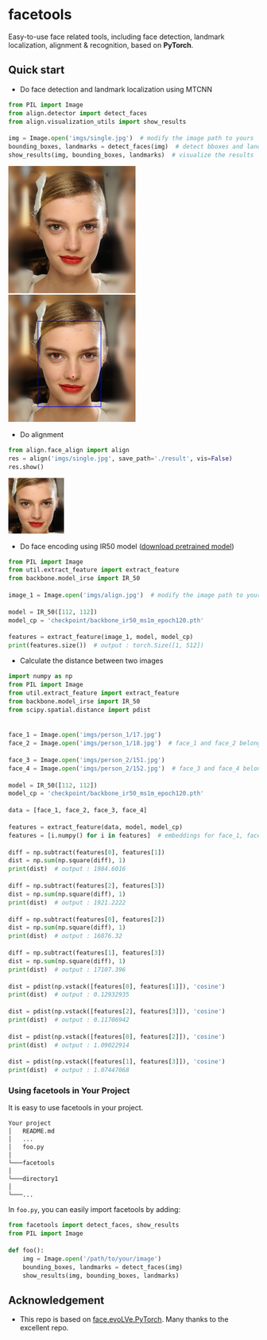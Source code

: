 # facetools
Easy-to-use face related tools, including face detection, landmark localization, alignment &amp; recognition, based on **PyTorch**.

## Quick start
* Do face detection and landmark localization  using MTCNN
```python
from PIL import Image
from align.detector import detect_faces
from align.visualization_utils import show_results

img = Image.open('imgs/single.jpg')  # modify the image path to yours
bounding_boxes, landmarks = detect_faces(img)  # detect bboxes and landmarks for all faces in the image
show_results(img, bounding_boxes, landmarks)  # visualize the results
```
![](imgs/single.jpg)   ![](imgs/detect_landmark.png)

* Do alignment
```python
from align.face_align import align
res = align('imgs/single.jpg', save_path='./result', vis=False)
res.show()
```
![](imgs/align.jpg)

* Do face encoding using IR50 model ([download pretrained model](https://pan.baidu.com/s/1L8yOF1oZf6JHfeY9iN59Mg#list/path=%2F))
```python
from PIL import Image
from util.extract_feature import extract_feature
from backbone.model_irse import IR_50

image_1 = Image.open('imgs/align.jpg')  # modify the image path to yours

model = IR_50([112, 112])
model_cp = 'checkpoint/backbone_ir50_ms1m_epoch120.pth'

features = extract_feature(image_1, model, model_cp)
print(features.size())  # output : torch.Size([1, 512])

```

* Calculate the distance between two images
```python
import numpy as np
from PIL import Image
from util.extract_feature import extract_feature
from backbone.model_irse import IR_50
from scipy.spatial.distance import pdist


face_1 = Image.open('imgs/person_1/17.jpg')
face_2 = Image.open('imgs/person_1/18.jpg')  # face_1 and face_2 belong to the same one

face_3 = Image.open('imgs/person_2/151.jpg')
face_4 = Image.open('imgs/person_2/152.jpg')  # face_3 and face_4 belong to the same one

model = IR_50([112, 112])
model_cp = 'checkpoint/backbone_ir50_ms1m_epoch120.pth'

data = [face_1, face_2, face_3, face_4]

features = extract_feature(data, model, model_cp)
features = [i.numpy() for i in features]  # embeddings for face_1, face_2, face_3 and face_4

diff = np.subtract(features[0], features[1])
dist = np.sum(np.square(diff), 1)
print(dist)  # output : 1984.6016

diff = np.subtract(features[2], features[3])
dist = np.sum(np.square(diff), 1)
print(dist)  # output : 1921.2222

diff = np.subtract(features[0], features[2])
dist = np.sum(np.square(diff), 1)
print(dist)  # output : 16876.32

diff = np.subtract(features[1], features[3])
dist = np.sum(np.square(diff), 1)
print(dist)  # output : 17107.396

dist = pdist(np.vstack([features[0], features[1]]), 'cosine')
print(dist)  # output : 0.12932935

dist = pdist(np.vstack([features[2], features[3]]), 'cosine')
print(dist)  # output : 0.11706942

dist = pdist(np.vstack([features[0], features[2]]), 'cosine')
print(dist)  # output : 1.09022914

dist = pdist(np.vstack([features[1], features[3]]), 'cosine')
print(dist)  # output : 1.07447068
```

### Using facetools in Your Project
It is easy to use facetools in your project.
```
Your project
│   README.md
│   ...
│   foo.py
│
└───facetools
│
└───directory1
│   
└───...
```

In `foo.py`, you can easily import facetools by adding:
```python
from facetools import detect_faces, show_results
from PIL import Image

def foo():
    img = Image.open('/path/to/your/image') 
    bounding_boxes, landmarks = detect_faces(img) 
    show_results(img, bounding_boxes, landmarks) 
```

## Acknowledgement
- This repo is based on [face.evoLVe.PyTorch](https://github.com/ZhaoJ9014/face.evoLVe.PyTorch). Many thanks to the excellent repo.











